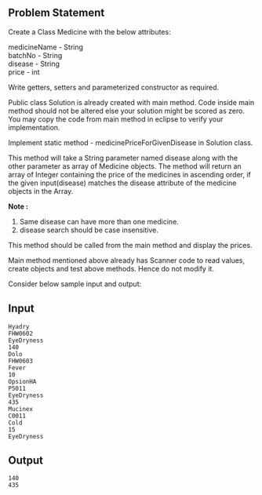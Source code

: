 ## Problem Statement

Create a Class Medicine with the below attributes:

medicineName - String<br>
batchNo - String<br>
disease - String<br>
price - int<br>

Write getters, setters and parameterized constructor as required. 

Public class Solution is already created with main method.
Code inside main method should not be altered else your solution might be scored as zero.
You may copy the code from main method in eclipse to verify your implementation.

Implement static method - medicinePriceForGivenDisease in Solution class.

This method will take a String parameter named disease along with the other parameter as array of Medicine objects. 
The method will return an array of Integer containing the price of the medicines in ascending order, if the given input(disease) matches the disease attribute of the medicine objects in the Array.

**Note :**
1) Same disease can have more than one medicine.<br>
2) disease search should be case insensitive.

This method should be called from the main method and display the prices.

Main method mentioned above already has Scanner code to read values, create objects and test above methods. Hence do not modify it.

Consider below sample input and output:

## Input

    Hyadry
    FHW0602
    EyeDryness
    140
    Dolo
    FHW0603
    Fever
    10
    OpsionHA
    P5011
    EyeDryness
    435
    Mucinex
    C0011
    Cold
    15
    EyeDryness
   
## Output
    140
    435

